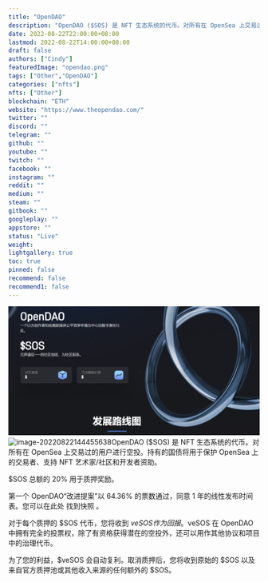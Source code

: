 ```yaml
---
title: "OpenDAO"
description: "OpenDAO ($SOS) 是 NFT 生态系统的代币。对所有在 OpenSea 上交易过的用户进行空投。持有的国债将用于保护 OpenSea 上的交易者、支持 NFT 艺术家/社区和开发者资助。"
date: 2022-08-22T22:00:00+08:00
lastmod: 2022-08-22T14:00:00+08:00
draft: false
authors: ["Cindy"]
featuredImage: "opendao.png"
tags: ["Other","OpenDAO"]
categories: ["nfts"]
nfts: ["Other"]
blockchain: "ETH"
website: "https://www.theopendao.com/"
twitter: ""
discord: ""
telegram: ""
github: ""
youtube: ""
twitch: ""
facebook: ""
instagram: ""
reddit: ""
medium: ""
steam: ""
gitbook: ""
googleplay: ""
appstore: ""
status: "Live"
weight: 
lightgallery: true
toc: true
pinned: false
recommend: false
recommend1: false
---
```

![image-20220822144438831](image-20220822144438831.png)![image-20220822144455638](C:\Users\admin\AppData\Roaming\Typora\typora-user-images\image-20220822144455638.png)OpenDAO ($SOS) 是 NFT 生态系统的代币。对所有在 OpenSea 上交易过的用户进行空投。持有的国债将用于保护 OpenSea 上的交易者、支持 NFT 艺术家/社区和开发者资助。

$SOS 总额的 20% 用于质押奖励。

第一个 OpenDAO“改进提案”以 64.36% 的票数通过，同意 1 年的线性发布时间表。您可以在此处 找到快照 。

对于每个质押的 $SOS 代币，您将收到 $veSOS 作为回报。$veSOS 在 OpenDAO 中拥有完全的投票权，除了有资格获得潜在的空投外，还可以用作其他协议和项目中的治理代币。

为了您的利益，$veSOS 会自动复利。取消质押后，您将收到原始的 $SOS 以及来自官方质押池或其他收入来源的任何额外的 $SOS。